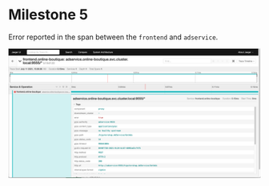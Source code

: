 # Milestone 5

Error reported in the span between the `frontend` and `adservice`.

![error](./docs/images/jaeger-error-in-span.png)
